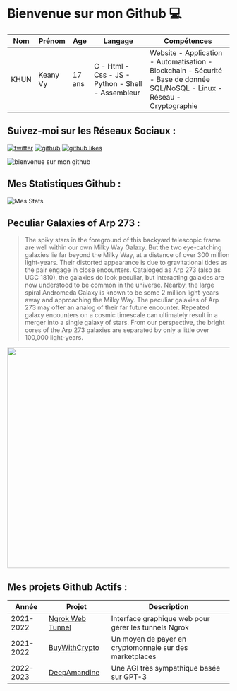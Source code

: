 # Bienvenue sur mon Github 💻
| Nom | Prénom | Age | Langage | Compétences |
|---  |---     |---  |---      |---
| KHUN | Keany Vy | 17 ans | C - Html - Css - JS - Python - Shell - Assembleur | Website - Application - Automatisation - Blockchain - Sécurité - Base de donnée SQL/NoSQL - Linux - Réseau - Cryptographie |

## Suivez-moi sur les Réseaux Sociaux :
[![twitter](https://img.shields.io/twitter/follow/thisiskeanyvy?style=social)](https://twitter.com/thisiskeanyvy)
[![github](https://img.shields.io/github/followers/thisiskeanyvy?style=social)](https://github.com/thisiskeanyvy?tab=followers)
[![github likes](https://img.shields.io/github/stars/thisiskeanyvy?style=social)](https://github.com/thisiskeanyvy)

![bienvenue sur mon github](https://thisiskeanyvy-hosting.pages.dev/banner.gif)

## Mes Statistiques Github :
![Mes Stats](https://github-readme-stats.vercel.app/api?username=thisiskeanyvy&show_icons=true&theme=radical)

## Peculiar Galaxies of Arp 273 :

> The spiky stars in the foreground of this backyard telescopic frame are well within our own Milky Way Galaxy. But the two eye-catching galaxies lie far beyond the Milky Way, at a distance of over 300 million light-years. Their distorted appearance is due to gravitational tides as the pair engage in close encounters. Cataloged as Arp 273 (also as UGC 1810), the galaxies do look peculiar, but interacting galaxies are now understood to be common in the universe. Nearby, the large spiral Andromeda Galaxy is known to be some 2 million light-years away and approaching the Milky Way. The peculiar galaxies of Arp 273 may offer an analog of their far future encounter. Repeated galaxy encounters on a cosmic timescale can ultimately result in a merger into a single galaxy of stars. From our perspective, the bright cores of the Arp 273 galaxies are separated by only a little over 100,000 light-years.

<img src='https://apod.nasa.gov/apod/image/2202/JasonGuenzelARP273.jpg' width="800" height="500"/>

## Mes projets Github Actifs :
| Année | Projet | Description |
|---   |---     |---          |
| 2021-2022 | [Ngrok Web Tunnel](https://github.com/thisiskeanyvy/ngrok-web-manager) | Interface graphique web pour gérer les tunnels Ngrok |
| 2021-2022 | [BuyWithCrypto](https://github.com/BuyWithCrypto) | Un moyen de payer en cryptomonnaie sur des marketplaces |
| 2022-2023 | [DeepAmandine](https://github.com/BuyWithCrypto/deep-amandine) | Une AGI très sympathique basée sur GPT-3 |

